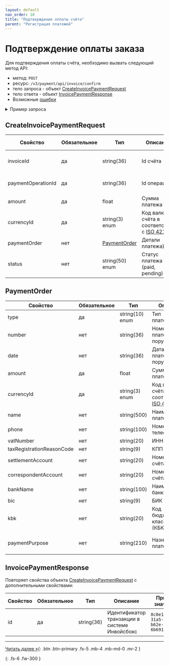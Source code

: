 ```yaml
---
layout: default
nav_order: 10
title: "Подтверждение оплаты счёта"
parent: "Регистрация платежей"
---
```


# Подтверждение оплаты заказа

Для подтверждения оплаты счёта, необходимо вызвать следующий метод API:

- метод: `POST`
- ресурс: `/v3/payment/api/invoice/confirm`
- тело запроса - объект [CreateInvoicePaymentRequest](#createinvoicepaymentrequest)
- тело ответа - объект [InvoicePaymentResponse](#invoicepaymentresponse)
- Возможные [ошибки](/docs/dictionary/error/)

<details>
  <summary>Пример запроса</summary>
<section markdown="1">
``` json
POST /v3/payment/api/invoice/confirm
Authorization: Bearer b37c4c689295904ed21eee5d9a48d42e
Content-Type: application/json
Accept: application/json
{
    "paymentOperationId" : "117a58b0-7dc9-424c-8f07-b8a865e8bcc7",
    "paymentOrderNumber" : "1342",
    "paymentOrderDate" : "2023-04-01",
    "amount" : 19658.45,
    "currencyId" : "RUB",
    "customer" : {
      "type" : "legal",
      "name" : "ООО Ромашка",
      "vatNumber" : "7710044140",
      "taxRegistrationReasonCode" : "770001001",
      "settlementAccount" : "40702810800190000253",
      "correspondentAccount" : "30101810700000000187",
      "bankName" : "ПАО ВТБ",
      "bic" : "044039142"
    }
}
```
</section>
</details>

## CreateInvoicePaymentRequest

| Свойство           | Обязательное | Тип             | Описание                   | Пример значения                        |
|--------------------|--------------|-----------------|----------------------------|----------------------------------------|
| invoiceId          | да           | string(36)      | Id счёта                   | `01771534-1a57-f184-dee3-ebeb91dded75` |
| paymentOperationId | да           | string(36)      | Id операции                | `117a58b0-7dc9-424c-8f07-b8a865e8bcc7` |
| amount             | да           | float           | Сумма платежа              | `19658.45`                             |
| currencyId         | да           | string(3) enum  | Код валюты счёта в соответствии с [ISO 4217](/docs/dictionary/iso4217/) | `RUB`, `USD`,`EUR`, `GBP` |
| paymentOrder       | нет          | [PaymentOrder](#paymentorder) | Детали платежа)    |                                        |
| status                    | нет          | string(50) enum | Статус платежа (paid, pending) | `paid`                                 |

## PaymentOrder

| Свойство                  | Обязательное | Тип             | Описание                   | Пример значения                                                |
|---------------------------|--------------|-----------------|----------------------------|----------------------------------------------------------------|
| type                      | да           | string(10) enum | Тип плательщика            | `legal` - юр. лицо, `private` - физ лицо                       |
| number                    | нет          | string(36)      | Номер платёжного поручения | `1342`                                 |
| date                      | нет          | string(36)      | Дата платёжного поручения  | `2023-04-01`                           |
| amount                    | да           | float           | Сумма платежа              | `19658.45`                                                 |
| currencyId                | да           | string(3) enum  | Код валюты счёта в соответствии с [ISO 4217](/docs/dictionary/iso4217/) | `RUB`, `USD`,`EUR`, `GBP`              |
| name                      | нет          | string(500)     | Наименование плательщика       | `ООО Ромашка`                                                  |
| phone                     | нет          | string(100)     | Номер телефона                 | `79001112233`                                                  |
| vatNumber                 | нет          | string(20)      | ИНН                            | `7710044140`                                                   |
| taxRegistrationReasonCode | нет          | string(9)       | КПП                            | `770001001`                                                    |
| settlementAccount         | нет          | string(20)      | Номер расчт. счёта             | `40702810800190000253`                                         |
| correspondentAccount      | нет          | string(20)      | Номер корр. счёта              | `30101810700000000187`                                         |
| bankName                  | нет          | string(100)     | Наименование банка             | `ПАО ВТБ`                                                      |
| bic                       | нет          | string(9)       | БИК                            | `044039142`                                                    |
| kbk                       | нет          | string(20)      | Код бюджетной классификации (КБК) | `18210501011011000110`                                      |
| paymentPurpose            | нет          | string(210)     | Назначение платежа             | `Оплата по счёту №10-2946153 за авиабилеты, НДС не выделяется` |




## InvoicePaymentResponse

Повторяет свойства объекта [CreateInvoicePaymentRequest](#createinvoicepaymentrequest) с дополнительными свойствами:

| Свойство   | Обязательное | Тип        | Описание                                      | Пример значения                         |
|------------|--------------|------------|-----------------------------------------------|-----------------------------------------|
| id         | да           | string(36) | Идентификатор транзакции в системе Инвойсбокс | `8c0e116d-31a5-4210-b62e-6b6917851f69`  |


---
[Читать далее &raquo;](/payment/schema/){: .btn .btn-primary .fs-5 .mb-4 .mb-md-0 .mr-2 }

{: .fs-6 .fw-300 }
